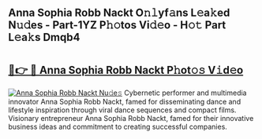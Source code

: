 ## Anna Sophia Robb Nackt O𝚗𝚕yf𝚊ns L𝚎a𝚔ed N𝚞𝚍es - Part-1YZ P𝚑𝚘tos Vi𝚍𝚎o - H𝚘𝚝 Part L𝚎a𝚔s Dmqb4

# <h2><a href="http://kf30ev4.oniu.top/?m=Anna+Sophia+Robb+Nackt">🔗👉 🔴 Anna Sophia Robb Nackt P𝚑ot𝚘𝚜 V𝚒d𝚎o</a></h2>

[![Anna Sophia Robb Nackt Nu𝚍e𝚜](https://i.imgur.com/0qMVB7G.gif)](http://kf30ev4.oniu.top/?m=Anna+Sophia+Robb+Nackt)
Cybernetic performer and multimedia innovator Anna Sophia Robb Nackt, famed for disseminating dance and lifestyle inspiration through viral dance sequences and compact films. Visionary entrepreneur Anna Sophia Robb Nackt, famed for their innovative business ideas and commitment to creating successful companies.  
